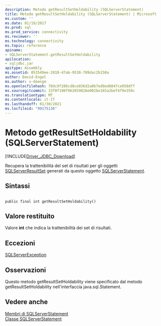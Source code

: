 ```yaml
---
description: Metodo getResultSetHoldability (SQLServerStatement)
title: Metodo getResultSetHoldability (SQLServerStatement) | Microsoft Docs
ms.custom: ''
ms.date: 01/19/2017
ms.prod: sql
ms.prod_service: connectivity
ms.reviewer: ''
ms.technology: connectivity
ms.topic: reference
apiname:
- SQLServerStatement.getResultSetHoldability
apilocation:
- sqljdbc.jar
apitype: Assembly
ms.assetid: 053549ee-2018-47ab-9538-789dac2b150a
author: David-Engel
ms.author: v-daenge
ms.openlocfilehash: 78dc9f286cd8ce036d2a0b7ed8ed6047ce958dff
ms.sourcegitcommit: 33f0f190f962059826e002be165a2bef4f9e350c
ms.translationtype: MT
ms.contentlocale: it-IT
ms.lasthandoff: 01/30/2021
ms.locfileid: "99175136"
---
```

# <a name="getresultsetholdability-method-sqlserverstatement"></a>Metodo getResultSetHoldability (SQLServerStatement)
[!INCLUDE[Driver_JDBC_Download](../../../includes/driver_jdbc_download.md)]

  Recupera la trattenibilità del set di risultati per gli oggetti [SQLServerResultSet](../../../connect/jdbc/reference/sqlserverresultset-class.md) generati da questo oggetto [SQLServerStatement](../../../connect/jdbc/reference/sqlserverstatement-class.md).  
  
## <a name="syntax"></a>Sintassi  
  
```  
  
public final int getResultSetHoldability()  
```  
  
## <a name="return-value"></a>Valore restituito  
 Valore **int** che indica la trattenibilità dei set di risultati.  
  
## <a name="exceptions"></a>Eccezioni  
 [SQLServerException](../../../connect/jdbc/reference/sqlserverexception-class.md)  
  
## <a name="remarks"></a>Osservazioni  
 Questo metodo getResultSetHoldability viene specificato dal metodo getResultSetHoldability nell'interfaccia java.sql.Statement.  
  
## <a name="see-also"></a>Vedere anche  
 [Membri di SQLServerStatement](../../../connect/jdbc/reference/sqlserverstatement-members.md)   
 [Classe SQLServerStatement](../../../connect/jdbc/reference/sqlserverstatement-class.md)  
  
  
